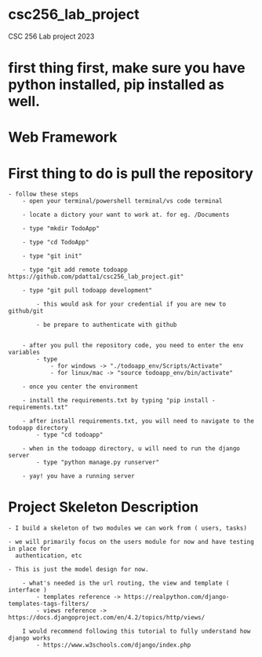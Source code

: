 # csc256_lab_project
CSC 256 Lab project 2023


# first thing first, make sure you have python installed, pip installed as well.

# Web Framework 


# First thing to do is pull the repository
    - follow these steps
        - open your terminal/powershell terminal/vs code terminal

        - locate a dictory your want to work at. for eg. /Documents

        - type "mkdir TodoApp"

        - type "cd TodoApp"

        - type "git init"

        - type "git add remote todoapp https://github.com/pdatta1/csc256_lab_project.git"

        - type "git pull todoapp development"

            - this would ask for your credential if you are new to github/git

            - be prepare to authenticate with github


        - after you pull the repository code, you need to enter the env variables
            - type 
                - for windows -> "./todoapp_env/Scripts/Activate"
                - for linux/mac -> "source todoapp_env/bin/activate"

        - once you center the environment 

        - install the requirements.txt by typing "pip install - requirements.txt"

        - after install requirements.txt, you will need to navigate to the todoapp directory
            - type "cd todoapp"

        - when in the todoapp directory, u will need to run the django server
            - type "python manage.py runserver"

        - yay! you have a running server


# Project Skeleton Description

    - I build a skeleton of two modules we can work from ( users, tasks)

    - we will primarily focus on the users module for now and have testing in place for
      authentication, etc

    - This is just the model design for now.

        - what's needed is the url routing, the view and template ( interface )
            - templates reference -> https://realpython.com/django-templates-tags-filters/
            - views reference -> https://docs.djangoproject.com/en/4.2/topics/http/views/

        I would recommend following this tutorial to fully understand how django works
            - https://www.w3schools.com/django/index.php
